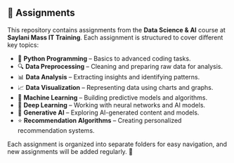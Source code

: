 ## 📂 Assignments  

This repository contains assignments from the **Data Science & AI** course at **Saylani Mass IT Training**. Each assignment is structured to cover different key topics:  

- 🐍 **Python Programming** – Basics to advanced coding tasks.  
- 🔍 **Data Preprocessing** – Cleaning and preparing raw data for analysis.  
- 📊 **Data Analysis** – Extracting insights and identifying patterns.  
- 📈 **Data Visualization** – Representing data using charts and graphs.  
- 🤖 **Machine Learning** – Building predictive models and algorithms.  
- 🧠 **Deep Learning** – Working with neural networks and AI models.  
- 🎨 **Generative AI** – Exploring AI-generated content and models.  
- ⭐ **Recommendation Algorithms** – Creating personalized recommendation systems.  

Each assignment is organized into separate folders for easy navigation, and new assignments will be added regularly. 🚀  

